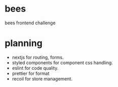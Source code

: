 # bees
bees frontend challenge

# planning

- nextjs for routing, forms.
- styled components for component css handling.
- eslint for code quality.
- prettier for format
- recoil for store management.
